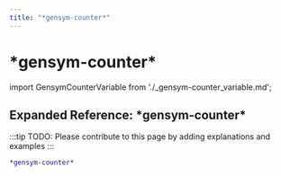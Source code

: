 ```yaml
---
title: "*gensym-counter*"
---
```


# \*gensym-counter\*

import GensymCounterVariable from './_gensym-counter_variable.md';

<GensymCounterVariable />

## Expanded Reference: \*gensym-counter\*

:::tip
TODO: Please contribute to this page by adding explanations and examples
:::

```lisp
*gensym-counter*
```
